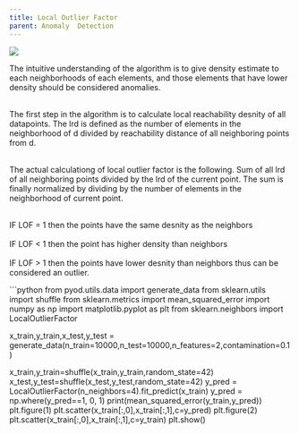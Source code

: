 ```yaml
---
title: Local Outlier Factor
parent: Anomaly  Detection
---
```


<script src="https://polyfill.io/v3/polyfill.min.js?features=es6"></script>
<script type="text/javascript" id="MathJax-script" async
  src="https://cdn.jsdelivr.net/npm/mathjax@3/es5/tex-chtml.js">
</script>

<body>

<img src="local_outlier_factor.png">

The intuitive understanding of the algorithm is to give density estimate to each neighborhoods of each elements, and those elements that have lower density should be considered anomalies.<br><br>

The first step in the algorithm is to calculate local reachability desnity of all datapoints. The lrd is defined as the number of elements in the neighborhood of d divided by reachability distance of all neighboring points from d.<br><br>

The actual calculationg of local outlier factor is the following. Sum of all lrd of all neighboring points divided by the lrd of the current point. The sum is finally normalized by dividing by the number of elements in the neighborhood of current point.<br><br>

IF LOF = 1 then the points have the same desnity as the neighbors<br><br>
IF LOF < 1 then the point has higher density than neighbors<br><br>
IF LOF > 1 then the points have lower desnity than neighbors thus can be considered an outlier.
</body>
```python
from pyod.utils.data import generate_data
from sklearn.utils import shuffle
from sklearn.metrics import mean_squared_error
import numpy as np
import matplotlib.pyplot as plt
from sklearn.neighbors import LocalOutlierFactor

x_train,y_train,x_test,y_test = generate_data(n_train=10000,n_test=10000,n_features=2,contamination=0.1)


x_train,y_train=shuffle(x_train,y_train,random_state=42)
x_test,y_test=shuffle(x_test,y_test,random_state=42)
y_pred = LocalOutlierFactor(n_neighbors=4).fit_predict(x_train)
y_pred = np.where(y_pred==1, 0, 1)
print(mean_squared_error(y_train,y_pred))
plt.figure(1)
plt.scatter(x_train[:,0],x_train[:,1],c=y_pred)
plt.figure(2)
plt.scatter(x_train[:,0],x_train[:,1],c=y_train)
plt.show()
```